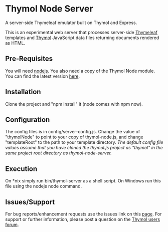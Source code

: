 Thymol Node Server
==================

A server-side Thymeleaf emulator built on Thymol and Express.

This is an experimental web server that processes server-side [Thymeleaf](http://www.thymeleaf.org) templates and [Thymol](http://www.thymoljs.org) JavaScript data files returning documents rendered as HTML.

Pre-Requisites
--------------

You will need [nodejs](http://nodejs.org/download/).
You also need a copy of the Thymol Node module. You can find the latest version [here](https://github.com/thymol/thymol.js/blob/2.x-master/dist/thymol-node.js).

Installation
------------

Clone the project and "npm install" it (node comes with npm now).

Configuration
-------------

The config files is in config/server-config.js. Change the value of "thymolNode" to point to your copy of thymol-node.js, and change "templateRoot" to the path to your template directory.
<i>The default config file values assume that you have cloned the thymol.js project as "thymol" in the same project root directory as thymol-node-server.</i>

Execution
---------

On *nix simply run bin/thymol-server as a shell script. On Windows run this file using the nodejs node command.

Issues/Support
--------------

For bug reports/enhancement requests use the issues link on this [page](https://github.com/thymol/thymol-node-server/issues).
For support or further information, please post a question on the [Thymol users forum](http://forum.thymoljs.org/).
